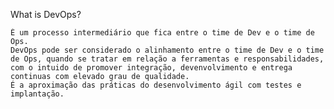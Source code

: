 What is DevOps?

	É um processo intermediário que fica entre o time de Dev e o time de Ops.
	DevOps pode ser considerado o alinhamento entre o time de Dev e o time de Ops, quando se tratar em relação a ferramentas e responsabilidades, com o intuido de promover integração, devenvolvimento e entrega continuas com elevado grau de qualidade.
	É a aproximação das práticas do desenvolvimento ágil com testes e implantação.
